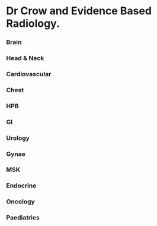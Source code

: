 # Dr Crow and Evidence Based Radiology.

### Brain

### Head & Neck

### Cardiovascular

### Chest

### HPB

### GI

### Urology

### Gynae

### MSK

### Endocrine

### Oncology

### Paediatrics